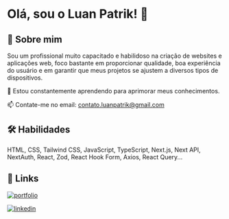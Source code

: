 # Olá, sou o Luan Patrik! 👋


## 🚀 Sobre mim
Sou um profissional muito capacitado e habilidoso na criação de websites e aplicações web, foco bastante em proporcionar qualidade, boa experiência do usuário e em garantir que meus projetos se ajustem a diversos tipos de dispositivos.

🧠 Estou constantemente aprendendo para aprimorar meus conhecimentos.

📫 Contate-me no email: contato.luanpatrik@gmail.com


## 🛠 Habilidades
HTML, CSS, Tailwind CSS, JavaScript, TypeScript, Next.js, Next API, NextAuth, React, Zod, React Hook Form, Axios, React Query...


## 🔗 Links
[![portfolio](https://img.shields.io/badge/my_portfolio-000?style=for-the-badge&logo=ko-fi&logoColor=white)](https://luanpatrik.com/)

[![linkedin](https://img.shields.io/badge/linkedin-0A66C2?style=for-the-badge&logo=linkedin&logoColor=white)](https://www.linkedin.com/in/luanpatrik/)
